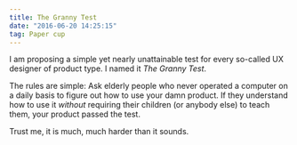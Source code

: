 ```yaml
---
title: The Granny Test
date: "2016-06-20 14:25:15"
tag: Paper cup
---
```


I am proposing a simple yet nearly unattainable test for every so-called UX designer of product type. I named it _The Granny Test_.

The rules are simple: Ask elderly people who never operated a computer on a daily basis to figure out how to use your damn product. If they understand how to use it _without_ requiring their children (or anybody else) to teach them, your product passed the test.

Trust me, it is much, much harder than it sounds.
